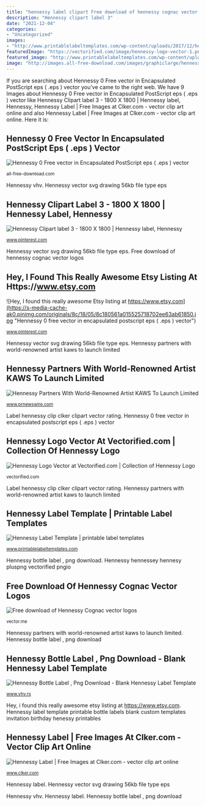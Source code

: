 ```yaml
---
title: "hennessy label clipart Free download of hennessy cognac vector logos"
description: "Hennessy clipart label 3"
date: "2021-12-04"
categories:
- "Uncategorized"
images:
- "http://www.printablelabeltemplates.com/wp-content/uploads/2017/12/hennessy-label-template-il-340x270.1310769038-pv1m-GRoFwg.jpg"
featuredImage: "https://vectorified.com/image/hennessy-logo-vector-1.png"
featured_image: "http://www.printablelabeltemplates.com/wp-content/uploads/2017/12/hennessy-label-template-il-340x270.1310769038-pv1m-GRoFwg.jpg"
image: "http://images.all-free-download.com/images/graphiclarge/hennessy_0_106420.jpg"
---
```


If you are searching about Hennessy 0 Free vector in Encapsulated PostScript eps ( .eps ) vector you've came to the right web. We have 9 Images about Hennessy 0 Free vector in Encapsulated PostScript eps ( .eps ) vector like Hennessy Clipart label 3 - 1800 X 1800 | Hennessy label, Hennessy, Hennessy Label | Free Images at Clker.com - vector clip art online and also Hennessy Label | Free Images at Clker.com - vector clip art online. Here it is:

## Hennessy 0 Free Vector In Encapsulated PostScript Eps ( .eps ) Vector

![Hennessy 0 Free vector in Encapsulated PostScript eps ( .eps ) vector](http://images.all-free-download.com/images/graphiclarge/hennessy_0_106420.jpg "Free download of hennessy cognac vector logos")

<small>all-free-download.com</small>

Hennessy vhv. Hennessy vector svg drawing 56kb file type eps

## Hennessy Clipart Label 3 - 1800 X 1800 | Hennessy Label, Hennessy

![Hennessy Clipart label 3 - 1800 X 1800 | Hennessy label, Hennessy](https://i.pinimg.com/736x/7f/2a/74/7f2a746e16e2eac5dd11caef57cdc4b1.jpg "Hennessy label")

<small>www.pinterest.com</small>

Hennessy vector svg drawing 56kb file type eps. Free download of hennessy cognac vector logos

## Hey, I Found This Really Awesome Etsy Listing At Https://www.etsy.com

![Hey, I found this really awesome Etsy listing at https://www.etsy.com](https://s-media-cache-ak0.pinimg.com/originals/8c/18/05/8c180561a015525718702ee63ab61850.jpg "Hennessy 0 free vector in encapsulated postscript eps ( .eps ) vector")

<small>www.pinterest.com</small>

Hennessy vector svg drawing 56kb file type eps. Hennessy partners with world-renowned artist kaws to launch limited

## Hennessy Partners With World-Renowned Artist KAWS To Launch Limited

![Hennessy Partners With World-Renowned Artist KAWS To Launch Limited](https://photos.prnewswire.com/prnvar/20110718/NY36816LOGO-c "Hennessy kaws")

<small>www.prnewswire.com</small>

Label hennessy clip clker clipart vector rating. Hennessy 0 free vector in encapsulated postscript eps ( .eps ) vector

## Hennessy Logo Vector At Vectorified.com | Collection Of Hennessy Logo

![Hennessy Logo Vector at Vectorified.com | Collection of Hennessy Logo](https://vectorified.com/image/hennessy-logo-vector-1.png "Hennessy vector svg drawing 56kb file type eps")

<small>vectorified.com</small>

Label hennessy clip clker clipart vector rating. Hennessy partners with world-renowned artist kaws to launch limited

## Hennessy Label Template | Printable Label Templates

![Hennessy Label Template | printable label templates](http://www.printablelabeltemplates.com/wp-content/uploads/2017/12/hennessy-label-template-il-340x270.1310769038-pv1m-GRoFwg.jpg "Hennessy kaws")

<small>www.printablelabeltemplates.com</small>

Hennessy bottle label , png download. Hennessy hennessey hennesy pluspng vectorified pngio

## Free Download Of Hennessy Cognac Vector Logos

![Free download of Hennessy Cognac vector logos](https://png-3.vector.me/files/images/6/8/68627/hennessy_thumb.png "Hennessy kaws")

<small>vector.me</small>

Hennessy partners with world-renowned artist kaws to launch limited. Hennessy bottle label , png download

## Hennessy Bottle Label , Png Download - Blank Hennessy Label Template

![Hennessy Bottle Label , Png Download - Blank Hennessy Label Template](https://tl.vhv.rs/dpng/s/275-2758940_clip-art-for-free-download-hennessy-png-logo.png "Hennessy hennessey hennesy pluspng vectorified pngio")

<small>www.vhv.rs</small>

Hey, i found this really awesome etsy listing at https://www.etsy.com. Hennessy label template printable bottle labels blank custom templates invitation birthday henessy printables

## Hennessy Label | Free Images At Clker.com - Vector Clip Art Online

![Hennessy Label | Free Images at Clker.com - vector clip art online](http://www.clker.com/cliparts/8/e/7/d/1498629398515427314hennessy-label.hi.png "Hennessy vhv")

<small>www.clker.com</small>

Hennessy label. Hennessy vector svg drawing 56kb file type eps

Hennessy vhv. Hennessy label. Hennessy bottle label , png download

